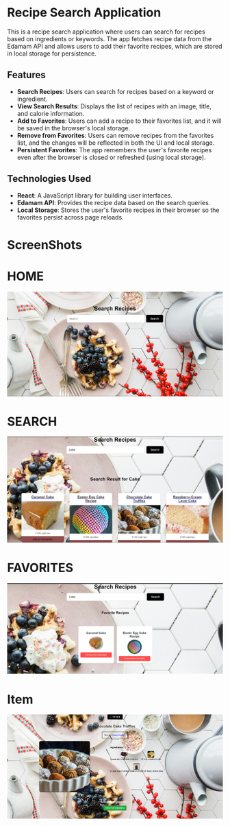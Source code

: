 # Recipe Search Application

This is a recipe search application where users can search for recipes based on ingredients or keywords. The app fetches recipe data from the Edamam API and allows users to add their favorite recipes, which are stored in local storage for persistence.

## Features

- **Search Recipes**: Users can search for recipes based on a keyword or ingredient.
- **View Search Results**: Displays the list of recipes with an image, title, and calorie information.
- **Add to Favorites**: Users can add a recipe to their favorites list, and it will be saved in the browser's local storage.
- **Remove from Favorites**: Users can remove recipes from the favorites list, and the changes will be reflected in both the UI and local storage.
- **Persistent Favorites**: The app remembers the user's favorite recipes even after the browser is closed or refreshed (using local storage).

## Technologies Used

- **React**: A JavaScript library for building user interfaces.
- **Edamam API**: Provides the recipe data based on the search queries.
- **Local Storage**: Stores the user's favorite recipes in their browser so the favorites persist across page reloads.
# ScreenShots
# HOME
![image](./src/assets/home.png)
# SEARCH
![image](./src/assets/SearchResults.png)
# FAVORITES
![image](./src/assets/fav.png)
# Item
![image](./src/assets/Item.png)

